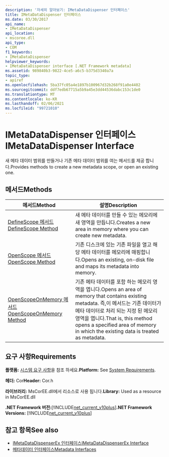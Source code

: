 ```yaml
---
description: '자세히 알아보기: IMetaDataDispenser 인터페이스'
title: IMetaDataDispenser 인터페이스
ms.date: 03/30/2017
api_name:
- IMetaDataDispenser
api_location:
- mscoree.dll
api_type:
- COM
f1_keywords:
- IMetaDataDispenser
helpviewer_keywords:
- IMetaDataDispenser interface [.NET Framework metadata]
ms.assetid: 989840b3-9822-4ce5-a6c5-b375d3340a7a
topic_type:
- apiref
ms.openlocfilehash: 5ba37fc05a4e1897b100967d32b268f91a0e4402
ms.sourcegitcommit: ddf7edb67715a5b9a45e3dd44536dabc153c1de0
ms.translationtype: MT
ms.contentlocale: ko-KR
ms.lasthandoff: 02/06/2021
ms.locfileid: "99721010"
---
```

# <a name="imetadatadispenser-interface"></a><span data-ttu-id="d7fca-103">IMetaDataDispenser 인터페이스</span><span class="sxs-lookup"><span data-stu-id="d7fca-103">IMetaDataDispenser Interface</span></span>

<span data-ttu-id="d7fca-104">새 메타 데이터 범위를 만들거나 기존 메타 데이터 범위를 여는 메서드를 제공 합니다.</span><span class="sxs-lookup"><span data-stu-id="d7fca-104">Provides methods to create a new metadata scope, or open an existing one.</span></span>  
  
## <a name="methods"></a><span data-ttu-id="d7fca-105">메서드</span><span class="sxs-lookup"><span data-stu-id="d7fca-105">Methods</span></span>  
  
|<span data-ttu-id="d7fca-106">메서드</span><span class="sxs-lookup"><span data-stu-id="d7fca-106">Method</span></span>|<span data-ttu-id="d7fca-107">설명</span><span class="sxs-lookup"><span data-stu-id="d7fca-107">Description</span></span>|  
|------------|-----------------|  
|[<span data-ttu-id="d7fca-108">DefineScope 메서드</span><span class="sxs-lookup"><span data-stu-id="d7fca-108">DefineScope Method</span></span>](imetadatadispenser-definescope-method.md)|<span data-ttu-id="d7fca-109">새 메타 데이터를 만들 수 있는 메모리에 새 영역을 만듭니다.</span><span class="sxs-lookup"><span data-stu-id="d7fca-109">Creates a new area in memory where you can create new metadata.</span></span>|  
|[<span data-ttu-id="d7fca-110">OpenScope 메서드</span><span class="sxs-lookup"><span data-stu-id="d7fca-110">OpenScope Method</span></span>](imetadatadispenser-openscope-method.md)|<span data-ttu-id="d7fca-111">기존 디스크에 있는 기존 파일을 열고 해당 메타 데이터를 메모리에 매핑합니다.</span><span class="sxs-lookup"><span data-stu-id="d7fca-111">Opens an existing, on-disk file and maps its metadata into memory.</span></span>|  
|[<span data-ttu-id="d7fca-112">OpenScopeOnMemory 메서드</span><span class="sxs-lookup"><span data-stu-id="d7fca-112">OpenScopeOnMemory Method</span></span>](imetadatadispenser-openscopeonmemory-method.md)|<span data-ttu-id="d7fca-113">기존 메타 데이터를 포함 하는 메모리 영역을 엽니다.</span><span class="sxs-lookup"><span data-stu-id="d7fca-113">Opens an area of memory that contains existing metadata.</span></span> <span data-ttu-id="d7fca-114">즉,이 메서드는 기존 데이터가 메타 데이터로 처리 되는 지정 된 메모리 영역을 엽니다.</span><span class="sxs-lookup"><span data-stu-id="d7fca-114">That is, this method opens a specified area of memory in which the existing data is treated as metadata.</span></span>|  
  
## <a name="requirements"></a><span data-ttu-id="d7fca-115">요구 사항</span><span class="sxs-lookup"><span data-stu-id="d7fca-115">Requirements</span></span>  

 <span data-ttu-id="d7fca-116">**플랫폼:** [시스템 요구 사항](../../get-started/system-requirements.md)을 참조 하세요.</span><span class="sxs-lookup"><span data-stu-id="d7fca-116">**Platform:** See [System Requirements](../../get-started/system-requirements.md).</span></span>  
  
 <span data-ttu-id="d7fca-117">**헤더:** Cor</span><span class="sxs-lookup"><span data-stu-id="d7fca-117">**Header:** Cor.h</span></span>  
  
 <span data-ttu-id="d7fca-118">**라이브러리:** MsCorEE.dll에서 리소스로 사용 됩니다.</span><span class="sxs-lookup"><span data-stu-id="d7fca-118">**Library:** Used as a resource in MsCorEE.dll</span></span>  
  
 <span data-ttu-id="d7fca-119">**.NET Framework 버전:**[!INCLUDE[net_current_v10plus](../../../../includes/net-current-v10plus-md.md)]</span><span class="sxs-lookup"><span data-stu-id="d7fca-119">**.NET Framework Versions:** [!INCLUDE[net_current_v10plus](../../../../includes/net-current-v10plus-md.md)]</span></span>  
  
## <a name="see-also"></a><span data-ttu-id="d7fca-120">참고 항목</span><span class="sxs-lookup"><span data-stu-id="d7fca-120">See also</span></span>

- [<span data-ttu-id="d7fca-121">IMetaDataDispenserEx 인터페이스</span><span class="sxs-lookup"><span data-stu-id="d7fca-121">IMetaDataDispenserEx Interface</span></span>](imetadatadispenserex-interface.md)
- [<span data-ttu-id="d7fca-122">메타데이터 인터페이스</span><span class="sxs-lookup"><span data-stu-id="d7fca-122">Metadata Interfaces</span></span>](metadata-interfaces.md)
